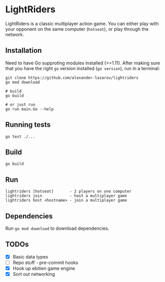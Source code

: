 # LightRiders

LightRiders is a classic multiplayer action game. You can either play with your
opponent on the same computer (`hotseat`), or play through the network.

## Installation

Need to have Go supproting modules installed (>=1.11). After making sure that
you have the right `go` version installed (`go version`), run in a terminal:

```
git clone https://github.com/alexander-lazarov/lightriders
go mod download

# build
go build

# or just run
go run main.Go --help
```

## Running tests
```
go test ./...
```

## Build

```
go build
```

## Run

```
lightriders [hotseat]       - 2 players on one computer
lightriders join            - host a multiplayer game
lightriders host <hostname> - join a multiplayer game
```

## Dependencies

Run `go mod download` to download dependencies.

## TODOs

- [x] Basic data types
- [ ] Repo stuff - pre-commit hooks
- [x] Hook up ebitien game engine
- [x] Sort out networking
